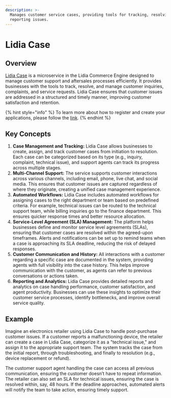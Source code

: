 ```yaml
---
description: >-
  Manages customer service cases, providing tools for tracking, resolving, and
  reporting issues.
---
```


# Lidia Case

## **Overview**

[Lidia Case](https://dev.lidiacommerce.com/#8bb5d64a-86a8-481d-9078-feeba22116b3) is a microservice in the Lidia Commerce Engine designed to manage customer support and aftersales processes efficiently. It provides businesses with the tools to track, resolve, and manage customer inquiries, complaints, and service requests. Lidia Case ensures that customer issues are addressed in a structured and timely manner, improving customer satisfaction and retention.

{% hint style="info" %}
To learn more about how to register and create your applications, please follow the [link](https://dev.lidiacommerce.com/#8bb5d64a-86a8-481d-9078-feeba22116b3).
{% endhint %}

## Key Concepts

1. **Case Management and Tracking:** Lidia Case allows businesses to create, assign, and track customer cases from initiation to resolution. Each case can be categorized based on its type (e.g., inquiry, complaint, technical issue), and support agents can track its progress across multiple stages.
2. **Multi-Channel Support:** The service supports customer interactions across various channels, including email, phone, live chat, and social media. This ensures that customer issues are captured regardless of where they originate, creating a unified case management experience.
3. **Automated Workflows:** Lidia Case includes automated workflows for assigning cases to the right department or team based on predefined criteria. For example, technical issues can be routed to the technical support team, while billing inquiries go to the finance department. This ensures quicker response times and better resource allocation.
4. **Service-Level Agreement (SLA) Management:** The platform helps businesses define and monitor service level agreements (SLAs), ensuring that customer cases are resolved within the agreed-upon timeframes. Alerts and notifications can be set up to remind teams when a case is approaching its SLA deadline, reducing the risk of delayed responses.
5. **Customer Communication and History:** All interactions with a customer regarding a specific case are documented in the system, providing agents with full visibility into the case history. This helps improve communication with the customer, as agents can refer to previous conversations or actions taken.
6. **Reporting and Analytics:** Lidia Case provides detailed reports and analytics on case handling performance, customer satisfaction, and agent productivity. Businesses can use these insights to optimize their customer service processes, identify bottlenecks, and improve overall service quality.

## Example

Imagine an electronics retailer using Lidia Case to handle post-purchase customer issues. If a customer reports a malfunctioning device, the retailer can create a case in Lidia Case, categorize it as a "technical issue," and assign it to the appropriate support team. The system tracks the case from the initial report, through troubleshooting, and finally to resolution (e.g., device replacement or refund).

The customer support agent handling the case can access all previous communication, ensuring the customer doesn’t have to repeat information. The retailer can also set an SLA for technical issues, ensuring the case is resolved within, say, 48 hours. If the deadline approaches, automated alerts will notify the team to take action, ensuring timely support.
